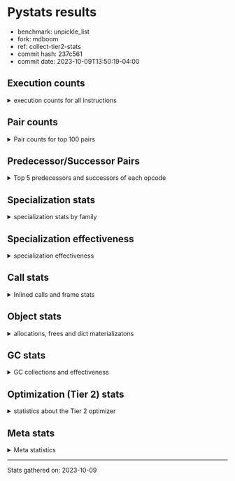 
# Pystats results

- benchmark: unpickle_list
- fork: mdboom
- ref: collect-tier2-stats
- commit hash: 237c561
- commit date: 2023-10-09T13:50:19-04:00

## Execution counts

<details>
<summary> execution counts for all instructions </summary>

|Name | Count | Self | Cumulative | Miss ratio | 
|---|---:|---:|---:|---:|
| LOAD_FAST | 1,680 | 25.5% | 25.5% |  |
| PUSH_NULL | 960 | 14.6% | 40.1% |  |
| POP_TOP | 660 | 10.0% | 50.2% |  |
| CALL_BUILTIN_FAST_WITH_KEYWORDS | 660 | 10.0% | 60.2% |  |
| STORE_FAST | 300 | 4.6% | 64.7% |  |
| CALL | 280 | 4.3% | 69.0% |  |
| LOAD_ATTR_MODULE | 280 | 4.3% | 73.3% |  |
| LOAD_GLOBAL_MODULE | 220 | 3.3% | 76.6% |  |
| LOAD_DEREF | 180 | 2.7% | 79.3% |  |
| LOAD_ATTR | 140 | 2.1% | 81.5% |  |
| RETURN_VALUE | 120 | 1.8% | 83.3% |  |
| CALL_FUNCTION_EX | 120 | 1.8% | 85.1% |  |
| LOAD_GLOBAL | 120 | 1.8% | 86.9% |  |
| RESUME_CHECK | 120 | 1.8% | 88.8% |  |
| GET_ITER | 60 | 0.9% | 89.7% |  |
| NOP | 60 | 0.9% | 90.6% |  |
| BUILD_LIST | 60 | 0.9% | 91.5% |  |
| CALL_INTRINSIC_1 | 60 | 0.9% | 92.4% |  |
| COPY_FREE_VARS | 60 | 0.9% | 93.3% |  |
| ENTER_EXECUTOR | 60 | 0.9% | 94.2% |  |
| LIST_EXTEND | 60 | 0.9% | 95.1% |  |
| BINARY_OP_SUBTRACT_FLOAT | 60 | 0.9% | 96.0% |  |
| CALL_BUILTIN_CLASS | 60 | 0.9% | 97.0% |  |
| FOR_ITER_RANGE | 60 | 0.9% | 97.9% |  |
| LOAD_ATTR_WITH_HINT | 60 | 0.9% | 98.8% |  |
| LOAD_GLOBAL_BUILTIN | 60 | 0.9% | 99.7% |  |
| BINARY_OP | 20 | 0.3% | 100.0% |  |


</details>

## Pair counts

<details>
<summary> Pair counts for top 100 pairs </summary>

|Pair | Count | Self | Cumulative | 
|---|---:|---:|---:|
| PUSH_NULL LOAD_FAST | 720 | 10.9% | 10.9% |
| LOAD_FAST PUSH_NULL | 600 | 9.1% | 20.1% |
| LOAD_FAST CALL_BUILTIN_FAST_WITH_KEYWORDS | 600 | 9.1% | 29.2% |
| CALL_BUILTIN_FAST_WITH_KEYWORDS POP_TOP | 600 | 9.1% | 38.3% |
| POP_TOP LOAD_FAST | 540 | 8.2% | 46.5% |
| LOAD_ATTR_MODULE PUSH_NULL | 220 | 3.3% | 49.8% |
| PUSH_NULL CALL | 180 | 2.7% | 52.6% |
| STORE_FAST LOAD_FAST | 180 | 2.7% | 55.3% |
| LOAD_DEREF PUSH_NULL | 120 | 1.8% | 57.1% |
| LOAD_ATTR LOAD_ATTR_MODULE | 100 | 1.5% | 58.7% |
| LOAD_GLOBAL_MODULE LOAD_ATTR_MODULE | 100 | 1.5% | 60.2% |
| LOAD_FAST LOAD_ATTR_MODULE | 80 | 1.2% | 61.4% |
| LOAD_GLOBAL LOAD_GLOBAL_MODULE | 80 | 1.2% | 62.6% |
| GET_ITER FOR_ITER_RANGE | 60 | 0.9% | 63.5% |
| NOP LOAD_DEREF | 60 | 0.9% | 64.4% |
| POP_TOP NOP | 60 | 0.9% | 65.3% |
| POP_TOP ENTER_EXECUTOR | 60 | 0.9% | 66.3% |
| RETURN_VALUE RETURN_VALUE | 60 | 0.9% | 67.2% |
| BUILD_LIST LOAD_DEREF | 60 | 0.9% | 68.1% |
| CALL POP_TOP | 60 | 0.9% | 69.0% |
| CALL CALL | 60 | 0.9% | 69.9% |
| CALL LOAD_FAST | 60 | 0.9% | 70.8% |
| CALL STORE_FAST | 60 | 0.9% | 71.7% |
| CALL_FUNCTION_EX COPY_FREE_VARS | 60 | 0.9% | 72.6% |
| CALL_FUNCTION_EX RESUME_CHECK | 60 | 0.9% | 73.6% |
| CALL_INTRINSIC_1 CALL_FUNCTION_EX | 60 | 0.9% | 74.5% |
| COPY_FREE_VARS RESUME_CHECK | 60 | 0.9% | 75.4% |
| LIST_EXTEND CALL_INTRINSIC_1 | 60 | 0.9% | 76.3% |
| LOAD_DEREF LIST_EXTEND | 60 | 0.9% | 77.2% |
| LOAD_FAST GET_ITER | 60 | 0.9% | 78.1% |
| LOAD_FAST BUILD_LIST | 60 | 0.9% | 79.0% |
| LOAD_FAST CALL_FUNCTION_EX | 60 | 0.9% | 79.9% |
| LOAD_FAST LOAD_ATTR | 60 | 0.9% | 80.9% |
| BINARY_OP_SUBTRACT_FLOAT RETURN_VALUE | 60 | 0.9% | 81.8% |
| CALL_BUILTIN_CLASS STORE_FAST | 60 | 0.9% | 82.7% |
| CALL_BUILTIN_FAST_WITH_KEYWORDS STORE_FAST | 60 | 0.9% | 83.6% |
| FOR_ITER_RANGE STORE_FAST | 60 | 0.9% | 84.5% |
| LOAD_ATTR_MODULE STORE_FAST | 60 | 0.9% | 85.4% |
| LOAD_GLOBAL_BUILTIN LOAD_FAST | 60 | 0.9% | 86.3% |
| LOAD_GLOBAL_MODULE LOAD_ATTR | 60 | 0.9% | 87.2% |
| LOAD_GLOBAL_MODULE LOAD_FAST | 60 | 0.9% | 88.1% |
| RESUME_CHECK LOAD_DEREF | 60 | 0.9% | 89.1% |
| RESUME_CHECK LOAD_FAST | 60 | 0.9% | 90.0% |
| PUSH_NULL LOAD_GLOBAL_MODULE | 40 | 0.6% | 90.6% |
| RETURN_VALUE LOAD_GLOBAL | 40 | 0.6% | 91.2% |
| ENTER_EXECUTOR LOAD_GLOBAL_MODULE | 40 | 0.6% | 91.8% |
| LOAD_FAST BINARY_OP_SUBTRACT_FLOAT | 40 | 0.6% | 92.4% |
| LOAD_FAST CALL_BUILTIN_CLASS | 40 | 0.6% | 93.0% |
| LOAD_FAST LOAD_ATTR_WITH_HINT | 40 | 0.6% | 93.6% |
| STORE_FAST LOAD_GLOBAL | 40 | 0.6% | 94.2% |
| STORE_FAST LOAD_GLOBAL_BUILTIN | 40 | 0.6% | 94.8% |
| STORE_FAST LOAD_GLOBAL_MODULE | 40 | 0.6% | 95.4% |
| LOAD_ATTR_WITH_HINT CALL_BUILTIN_FAST_WITH_KEYWORDS | 40 | 0.6% | 96.0% |
| PUSH_NULL LOAD_GLOBAL | 20 | 0.3% | 96.4% |
| RETURN_VALUE LOAD_GLOBAL_MODULE | 20 | 0.3% | 96.7% |
| BINARY_OP BINARY_OP_SUBTRACT_FLOAT | 20 | 0.3% | 97.0% |
| CALL CALL_BUILTIN_CLASS | 20 | 0.3% | 97.3% |
| CALL CALL_BUILTIN_FAST_WITH_KEYWORDS | 20 | 0.3% | 97.6% |
| ENTER_EXECUTOR LOAD_GLOBAL | 20 | 0.3% | 97.9% |
| LOAD_ATTR PUSH_NULL | 20 | 0.3% | 98.2% |
| LOAD_ATTR LOAD_ATTR_WITH_HINT | 20 | 0.3% | 98.5% |
| LOAD_FAST BINARY_OP | 20 | 0.3% | 98.8% |
| LOAD_FAST CALL | 20 | 0.3% | 99.1% |
| LOAD_GLOBAL LOAD_ATTR | 20 | 0.3% | 99.4% |
| LOAD_GLOBAL LOAD_GLOBAL_BUILTIN | 20 | 0.3% | 99.7% |
| LOAD_ATTR_WITH_HINT CALL | 20 | 0.3% | 100.0% |


</details>

## Predecessor/Successor Pairs

<details>
<summary> Top 5 predecessors and successors of each opcode </summary>

### GET_ITER

<details>
<summary> Successors and predecessors for GET_ITER </summary>

|Predecessors | Count | Percentage | 
|---|---:|---:|
| LOAD_FAST | 60 | 100.0% |

|Successors | Count | Percentage | 
|---|---:|---:|
| FOR_ITER_RANGE | 60 | 100.0% |


</details>

### NOP

<details>
<summary> Successors and predecessors for NOP </summary>

|Predecessors | Count | Percentage | 
|---|---:|---:|
| POP_TOP | 60 | 100.0% |

|Successors | Count | Percentage | 
|---|---:|---:|
| LOAD_DEREF | 60 | 100.0% |


</details>

### POP_TOP

<details>
<summary> Successors and predecessors for POP_TOP </summary>

|Predecessors | Count | Percentage | 
|---|---:|---:|
| CALL_BUILTIN_FAST_WITH_KEYWORDS | 600 | 90.9% |
| CALL | 60 | 9.1% |

|Successors | Count | Percentage | 
|---|---:|---:|
| LOAD_FAST | 540 | 81.8% |
| NOP | 60 | 9.1% |
| ENTER_EXECUTOR | 60 | 9.1% |


</details>

### PUSH_NULL

<details>
<summary> Successors and predecessors for PUSH_NULL </summary>

|Predecessors | Count | Percentage | 
|---|---:|---:|
| LOAD_FAST | 600 | 62.5% |
| LOAD_ATTR_MODULE | 220 | 22.9% |
| LOAD_DEREF | 120 | 12.5% |
| LOAD_ATTR | 20 | 2.1% |

|Successors | Count | Percentage | 
|---|---:|---:|
| LOAD_FAST | 720 | 75.0% |
| CALL | 180 | 18.8% |
| LOAD_GLOBAL_MODULE | 40 | 4.2% |
| LOAD_GLOBAL | 20 | 2.1% |


</details>

### RETURN_VALUE

<details>
<summary> Successors and predecessors for RETURN_VALUE </summary>

|Predecessors | Count | Percentage | 
|---|---:|---:|
| RETURN_VALUE | 60 | 50.0% |
| BINARY_OP_SUBTRACT_FLOAT | 60 | 50.0% |

|Successors | Count | Percentage | 
|---|---:|---:|
| RETURN_VALUE | 60 | 50.0% |
| LOAD_GLOBAL | 40 | 33.3% |
| LOAD_GLOBAL_MODULE | 20 | 16.7% |


</details>

### BINARY_OP

<details>
<summary> Successors and predecessors for BINARY_OP </summary>

|Predecessors | Count | Percentage | 
|---|---:|---:|
| LOAD_FAST | 20 | 100.0% |

|Successors | Count | Percentage | 
|---|---:|---:|
| BINARY_OP_SUBTRACT_FLOAT | 20 | 100.0% |


</details>

### BUILD_LIST

<details>
<summary> Successors and predecessors for BUILD_LIST </summary>

|Predecessors | Count | Percentage | 
|---|---:|---:|
| LOAD_FAST | 60 | 100.0% |

|Successors | Count | Percentage | 
|---|---:|---:|
| LOAD_DEREF | 60 | 100.0% |


</details>

### CALL

<details>
<summary> Successors and predecessors for CALL </summary>

|Predecessors | Count | Percentage | 
|---|---:|---:|
| PUSH_NULL | 180 | 64.3% |
| CALL | 60 | 21.4% |
| LOAD_FAST | 20 | 7.1% |
| LOAD_ATTR_WITH_HINT | 20 | 7.1% |

|Successors | Count | Percentage | 
|---|---:|---:|
| POP_TOP | 60 | 21.4% |
| CALL | 60 | 21.4% |
| LOAD_FAST | 60 | 21.4% |
| STORE_FAST | 60 | 21.4% |
| CALL_BUILTIN_CLASS | 20 | 7.1% |


</details>

### CALL_FUNCTION_EX

<details>
<summary> Successors and predecessors for CALL_FUNCTION_EX </summary>

|Predecessors | Count | Percentage | 
|---|---:|---:|
| CALL_INTRINSIC_1 | 60 | 50.0% |
| LOAD_FAST | 60 | 50.0% |

|Successors | Count | Percentage | 
|---|---:|---:|
| COPY_FREE_VARS | 60 | 50.0% |
| RESUME_CHECK | 60 | 50.0% |


</details>

### CALL_INTRINSIC_1

<details>
<summary> Successors and predecessors for CALL_INTRINSIC_1 </summary>

|Predecessors | Count | Percentage | 
|---|---:|---:|
| LIST_EXTEND | 60 | 100.0% |

|Successors | Count | Percentage | 
|---|---:|---:|
| CALL_FUNCTION_EX | 60 | 100.0% |


</details>

### COPY_FREE_VARS

<details>
<summary> Successors and predecessors for COPY_FREE_VARS </summary>

|Predecessors | Count | Percentage | 
|---|---:|---:|
| CALL_FUNCTION_EX | 60 | 100.0% |

|Successors | Count | Percentage | 
|---|---:|---:|
| RESUME_CHECK | 60 | 100.0% |


</details>

### ENTER_EXECUTOR

<details>
<summary> Successors and predecessors for ENTER_EXECUTOR </summary>

|Predecessors | Count | Percentage | 
|---|---:|---:|
| POP_TOP | 60 | 100.0% |

|Successors | Count | Percentage | 
|---|---:|---:|
| LOAD_GLOBAL_MODULE | 40 | 66.7% |
| LOAD_GLOBAL | 20 | 33.3% |


</details>

### LIST_EXTEND

<details>
<summary> Successors and predecessors for LIST_EXTEND </summary>

|Predecessors | Count | Percentage | 
|---|---:|---:|
| LOAD_DEREF | 60 | 100.0% |

|Successors | Count | Percentage | 
|---|---:|---:|
| CALL_INTRINSIC_1 | 60 | 100.0% |


</details>

### LOAD_ATTR

<details>
<summary> Successors and predecessors for LOAD_ATTR </summary>

|Predecessors | Count | Percentage | 
|---|---:|---:|
| LOAD_FAST | 60 | 42.9% |
| LOAD_GLOBAL_MODULE | 60 | 42.9% |
| LOAD_GLOBAL | 20 | 14.3% |

|Successors | Count | Percentage | 
|---|---:|---:|
| LOAD_ATTR_MODULE | 100 | 71.4% |
| PUSH_NULL | 20 | 14.3% |
| LOAD_ATTR_WITH_HINT | 20 | 14.3% |


</details>

### LOAD_DEREF

<details>
<summary> Successors and predecessors for LOAD_DEREF </summary>

|Predecessors | Count | Percentage | 
|---|---:|---:|
| NOP | 60 | 33.3% |
| BUILD_LIST | 60 | 33.3% |
| RESUME_CHECK | 60 | 33.3% |

|Successors | Count | Percentage | 
|---|---:|---:|
| PUSH_NULL | 120 | 66.7% |
| LIST_EXTEND | 60 | 33.3% |


</details>

### LOAD_FAST

<details>
<summary> Successors and predecessors for LOAD_FAST </summary>

|Predecessors | Count | Percentage | 
|---|---:|---:|
| PUSH_NULL | 720 | 42.9% |
| POP_TOP | 540 | 32.1% |
| STORE_FAST | 180 | 10.7% |
| CALL | 60 | 3.6% |
| LOAD_GLOBAL_BUILTIN | 60 | 3.6% |

|Successors | Count | Percentage | 
|---|---:|---:|
| PUSH_NULL | 600 | 35.7% |
| CALL_BUILTIN_FAST_WITH_KEYWORDS | 600 | 35.7% |
| LOAD_ATTR_MODULE | 80 | 4.8% |
| GET_ITER | 60 | 3.6% |
| BUILD_LIST | 60 | 3.6% |


</details>

### LOAD_GLOBAL

<details>
<summary> Successors and predecessors for LOAD_GLOBAL </summary>

|Predecessors | Count | Percentage | 
|---|---:|---:|
| RETURN_VALUE | 40 | 33.3% |
| STORE_FAST | 40 | 33.3% |
| PUSH_NULL | 20 | 16.7% |
| ENTER_EXECUTOR | 20 | 16.7% |

|Successors | Count | Percentage | 
|---|---:|---:|
| LOAD_GLOBAL_MODULE | 80 | 66.7% |
| LOAD_ATTR | 20 | 16.7% |
| LOAD_GLOBAL_BUILTIN | 20 | 16.7% |


</details>

### STORE_FAST

<details>
<summary> Successors and predecessors for STORE_FAST </summary>

|Predecessors | Count | Percentage | 
|---|---:|---:|
| CALL | 60 | 20.0% |
| CALL_BUILTIN_CLASS | 60 | 20.0% |
| CALL_BUILTIN_FAST_WITH_KEYWORDS | 60 | 20.0% |
| FOR_ITER_RANGE | 60 | 20.0% |
| LOAD_ATTR_MODULE | 60 | 20.0% |

|Successors | Count | Percentage | 
|---|---:|---:|
| LOAD_FAST | 180 | 60.0% |
| LOAD_GLOBAL | 40 | 13.3% |
| LOAD_GLOBAL_BUILTIN | 40 | 13.3% |
| LOAD_GLOBAL_MODULE | 40 | 13.3% |


</details>

### BINARY_OP_SUBTRACT_FLOAT

<details>
<summary> Successors and predecessors for BINARY_OP_SUBTRACT_FLOAT </summary>

|Predecessors | Count | Percentage | 
|---|---:|---:|
| LOAD_FAST | 40 | 66.7% |
| BINARY_OP | 20 | 33.3% |

|Successors | Count | Percentage | 
|---|---:|---:|
| RETURN_VALUE | 60 | 100.0% |


</details>

### CALL_BUILTIN_CLASS

<details>
<summary> Successors and predecessors for CALL_BUILTIN_CLASS </summary>

|Predecessors | Count | Percentage | 
|---|---:|---:|
| LOAD_FAST | 40 | 66.7% |
| CALL | 20 | 33.3% |

|Successors | Count | Percentage | 
|---|---:|---:|
| STORE_FAST | 60 | 100.0% |


</details>

### CALL_BUILTIN_FAST_WITH_KEYWORDS

<details>
<summary> Successors and predecessors for CALL_BUILTIN_FAST_WITH_KEYWORDS </summary>

|Predecessors | Count | Percentage | 
|---|---:|---:|
| LOAD_FAST | 600 | 90.9% |
| LOAD_ATTR_WITH_HINT | 40 | 6.1% |
| CALL | 20 | 3.0% |

|Successors | Count | Percentage | 
|---|---:|---:|
| POP_TOP | 600 | 90.9% |
| STORE_FAST | 60 | 9.1% |


</details>

### FOR_ITER_RANGE

<details>
<summary> Successors and predecessors for FOR_ITER_RANGE </summary>

|Predecessors | Count | Percentage | 
|---|---:|---:|
| GET_ITER | 60 | 100.0% |

|Successors | Count | Percentage | 
|---|---:|---:|
| STORE_FAST | 60 | 100.0% |


</details>

### LOAD_ATTR_MODULE

<details>
<summary> Successors and predecessors for LOAD_ATTR_MODULE </summary>

|Predecessors | Count | Percentage | 
|---|---:|---:|
| LOAD_ATTR | 100 | 35.7% |
| LOAD_GLOBAL_MODULE | 100 | 35.7% |
| LOAD_FAST | 80 | 28.6% |

|Successors | Count | Percentage | 
|---|---:|---:|
| PUSH_NULL | 220 | 78.6% |
| STORE_FAST | 60 | 21.4% |


</details>

### LOAD_ATTR_WITH_HINT

<details>
<summary> Successors and predecessors for LOAD_ATTR_WITH_HINT </summary>

|Predecessors | Count | Percentage | 
|---|---:|---:|
| LOAD_FAST | 40 | 66.7% |
| LOAD_ATTR | 20 | 33.3% |

|Successors | Count | Percentage | 
|---|---:|---:|
| CALL_BUILTIN_FAST_WITH_KEYWORDS | 40 | 66.7% |
| CALL | 20 | 33.3% |


</details>

### LOAD_GLOBAL_BUILTIN

<details>
<summary> Successors and predecessors for LOAD_GLOBAL_BUILTIN </summary>

|Predecessors | Count | Percentage | 
|---|---:|---:|
| STORE_FAST | 40 | 66.7% |
| LOAD_GLOBAL | 20 | 33.3% |

|Successors | Count | Percentage | 
|---|---:|---:|
| LOAD_FAST | 60 | 100.0% |


</details>

### LOAD_GLOBAL_MODULE

<details>
<summary> Successors and predecessors for LOAD_GLOBAL_MODULE </summary>

|Predecessors | Count | Percentage | 
|---|---:|---:|
| LOAD_GLOBAL | 80 | 36.4% |
| PUSH_NULL | 40 | 18.2% |
| ENTER_EXECUTOR | 40 | 18.2% |
| STORE_FAST | 40 | 18.2% |
| RETURN_VALUE | 20 | 9.1% |

|Successors | Count | Percentage | 
|---|---:|---:|
| LOAD_ATTR_MODULE | 100 | 45.5% |
| LOAD_ATTR | 60 | 27.3% |
| LOAD_FAST | 60 | 27.3% |


</details>

### RESUME_CHECK

<details>
<summary> Successors and predecessors for RESUME_CHECK </summary>

|Predecessors | Count | Percentage | 
|---|---:|---:|
| CALL_FUNCTION_EX | 60 | 50.0% |
| COPY_FREE_VARS | 60 | 50.0% |

|Successors | Count | Percentage | 
|---|---:|---:|
| LOAD_DEREF | 60 | 50.0% |
| LOAD_FAST | 60 | 50.0% |


</details>


</details>

## Specialization stats

<details>
<summary> specialization stats by family </summary>

### BINARY_OP

<details>
<summary> specialization stats for BINARY_OP family </summary>

|Kind | Count | Ratio | 
|---|---:|---:|
|          hit | 60 | 75.0% |

| | Count | Ratio | 
|---|---:|---:|
| Success | 20 | 100.0% |
| Failure | 0 | 0.0% |


</details>

### CALL

<details>
<summary> specialization stats for CALL family </summary>

|Kind | Count | Ratio | 
|---|---:|---:|
|     deferred | 180 | 18.0% |
|          hit | 720 | 72.0% |

| | Count | Ratio | 
|---|---:|---:|
| Success | 40 | 40.0% |
| Failure | 60 | 60.0% |

|Failure kind | Count | Ratio | 
|---|---:|---:|
| cfunc noargs | 60 | 100.0% |


</details>

### FOR_ITER

<details>
<summary> specialization stats for FOR_ITER family </summary>

|Kind | Count | Ratio | 
|---|---:|---:|
|          hit | 60 | 100.0% |


</details>

### LOAD_ATTR

<details>
<summary> specialization stats for LOAD_ATTR family </summary>

|Kind | Count | Ratio | 
|---|---:|---:|
|     deferred | 20 | 4.2% |
|          hit | 340 | 70.8% |

| | Count | Ratio | 
|---|---:|---:|
| Success | 120 | 100.0% |
| Failure | 0 | 0.0% |


</details>

### LOAD_GLOBAL

<details>
<summary> specialization stats for LOAD_GLOBAL family </summary>

|Kind | Count | Ratio | 
|---|---:|---:|
|     deferred | 20 | 5.0% |
|          hit | 280 | 70.0% |

| | Count | Ratio | 
|---|---:|---:|
| Success | 100 | 100.0% |
| Failure | 0 | 0.0% |


</details>


</details>

## Specialization effectiveness

<details>
<summary> specialization effectiveness </summary>

|Instructions | Count | Ratio | 
|---|---:|---:|
| Basic | 4,440 | 67.5% |
| Not specialized | 560 | 8.5% |
| Specialized | 1,580 | 24.0% |

### Deferred by instruction

<details>
<summary> deferred by instruction </summary>

|Name | Count | Ratio | 
|---|---:|---:|
| CALL | 180 | 81.8% |
| LOAD_ATTR | 20 | 9.1% |
| LOAD_GLOBAL | 20 | 9.1% |
| BINARY_SLICE | 0 | 0.0% |
| STORE_SLICE | 0 | 0.0% |
| BINARY_SUBSCR | 0 | 0.0% |
| GET_ITER | 0 | 0.0% |
| NOP | 0 | 0.0% |
| POP_TOP | 0 | 0.0% |
| PUSH_NULL | 0 | 0.0% |


</details>

### Misses by instruction

<details>
<summary> misses by instruction </summary>


</details>


</details>

## Call stats

<details>
<summary> Inlined calls and frame stats </summary>

| | Count | Ratio | 
|---|---:|---:|
| Calls to PyEval_EvalDefault | 0 | 0.0% |
| Calls to Python functions inlined | 120 | 100.0% |
| Calls via PyEval_EvalFrame (total) | 0 | 0.0% |
| Calls via PyEval_EvalFrame (vector) | 0 | 0.0% |
| Calls via PyEval_EvalFrame (generator) | 0 | 0.0% |
| Calls via PyEval_EvalFrame (legacy) | 0 | 0.0% |
| Calls via PyEval_EvalFrame (function vectorcall) | 0 | 0.0% |
| Calls via PyEval_EvalFrame (build class) | 0 | 0.0% |
| Calls via PyEval_EvalFrame (slot) | 0 | 0.0% |
| Calls via PyEval_EvalFrame (function ex) | 120 | 100.0% |
| Calls via PyEval_EvalFrame (api) | 0 | 0.0% |
| Calls via PyEval_EvalFrame (method) | 0 | 0.0% |
| Frame objects created | 0 | 0.0% |
| Frames pushed | 120 | 100.0% |


</details>

## Object stats

<details>
<summary> allocations, frees and dict materializatons </summary>

| | Count | Ratio | 
|---|---:|---:|
| Allocations from freelist | 76,185,820 | 62.6% |
| Frees to freelist | 76,185,780 |  |
| Allocations | 45,573,680 | 37.4% |
| Allocations to 512 bytes | 45,573,500 | 37.4% |
| Allocations to 4 kbytes | 120 | 0.0% |
| Allocations over 4 kbytes | 60 | 0.0% |
| Frees | 86,124,060 |  |
| New values | 0 |  |
| Interpreter increfs | 2,980 | 0.0% |
| Interpreter decrefs | 3,840 | 0.0% |
| Increfs | 119,196,580 | 100.0% |
| Decrefs | 197,946,860 | 100.0% |
| Materialize dict (on request) | 0 |  |
| Materialize dict (new key) | 0 |  |
| Materialize dict (too big) | 0 |  |
| Materialize dict (str subclass) | 0 |  |
| Dematerialize dict | 0 |  |
| Method cache hits | 94 |  |
| Method cache misses | 6 |  |
| Method cache collisions | 6 |  |
| Method cache dunder hits | 0 |  |
| Method cache dunder misses | 0 |  |


</details>

## GC stats

<details>
<summary> GC collections and effectiveness </summary>

|Generation | Collections | Objects collected | Object visits | 
|---:|---:|---:|---:|
| 0 | 0 | 0 | 0 |
| 1 | 0 | 0 | 0 |
| 2 | 0 | 0 | 0 |


</details>

## Optimization (Tier 2) stats

<details>
<summary> statistics about the Tier 2 optimizer </summary>

| | Count | Ratio | 
|---|---:|---:|
| Optimization attempts | 0 |  |
| Traces created | 0 |  |
| Traces executed | 60 |  |
| Uops executed | 8,352,180 | 139,203.00 |
| Trace stack overflow | 0 |  |
| Trace stack underflow | 0 |  |
| Trace too long | 0 |  |
| Trace too short | 0 |  |
| Inner loop found | 0 |  |
| Recursive call | 0 |  |

### Trace length histogram

<details>
<summary> trace length histogram </summary>

|Range | Count | Ratio | 
|---|---:|---:|
| <= 1 | 0 |  |


</details>

### Optimized trace length histogram

<details>
<summary> optimized trace length histogram </summary>

|Range | Count | Ratio | 
|---|---:|---:|
| <= 1 | 0 |  |


</details>

### Trace run length histogram

<details>
<summary> trace run length histogram </summary>

|Range | Count | Ratio | 
|---|---:|---:|
| <= 1 | 0 | 0.0% |
| <= 2 | 0 | 0.0% |
| <= 4 | 0 | 0.0% |
| <= 8 | 0 | 0.0% |
| <= 16 | 0 | 0.0% |
| <= 32 | 0 | 0.0% |
| <= 64 | 0 | 0.0% |
| <= 128 | 0 | 0.0% |
| <= 256 | 0 | 0.0% |
| <= 512 | 0 | 0.0% |
| <= 1,024 | 0 | 0.0% |
| <= 2,048 | 0 | 0.0% |
| <= 4,096 | 0 | 0.0% |
| <= 8,192 | 0 | 0.0% |
| <= 16,384 | 0 | 0.0% |
| <= 32,768 | 0 | 0.0% |
| <= 65,536 | 0 | 0.0% |
| <= 131,072 | 0 | 0.0% |
| <= 262,144 | 60 | 100.0% |


</details>

### Uop execution stats

<details>
<summary> uop execution stats </summary>

|Name | Count | Self | Cumulative | Miss ratio | 
|---|---:|---:|---:|---:|
| LOAD_FAST | 2,456,400 | 29.4% | 29.4% |  |
| _SET_IP | 1,473,960 | 17.6% | 47.1% |  |
| POP_TOP | 1,228,260 | 14.7% | 61.8% |  |
| PUSH_NULL | 1,228,200 | 14.7% | 76.5% |  |
| CALL_BUILTIN_FAST_WITH_KEYWORDS | 1,228,200 | 14.7% | 91.2% |  |
| _ITER_CHECK_RANGE | 122,880 | 1.5% | 92.6% |  |
| _IS_ITER_EXHAUSTED_RANGE | 122,880 | 1.5% | 94.1% |  |
| _POP_JUMP_IF_TRUE | 122,880 | 1.5% | 95.6% |  |
| STORE_FAST | 122,820 | 1.5% | 97.1% |  |
| _ITER_NEXT_RANGE | 122,820 | 1.5% | 98.5% |  |
| _JUMP_TO_TOP | 122,820 | 1.5% | 100.0% |  |
| _EXIT_TRACE | 60 | 0.0% | 100.0% |  |


</details>

### Unsupported opcodes

<details>
<summary> unsupported opcodes </summary>


</details>


</details>

## Meta stats

<details>
<summary> Meta statistics </summary>

| | Count | 
|---|---:|
| Number of data files | 20 |


</details>

---
Stats gathered on: 2023-10-09
